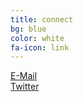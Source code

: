 ```yaml
---
title: connect
bg: blue
color: white
fa-icon: link
---
```


<div class="container text-center">
  <div class="row text-center">
    <div class="col-md-6">
      <div class="row">
        <div class="col-md-12 text-center">
          <a href="mailto:bestpuckin@gmail.com">
            <span class="fa-stack subtlecircle" style="font-size:100px; background:rgba(255,255,255,0.1)">
              <i class="fa fa-circle fa-stack-2x text-white"></i>
              <i class="fa far fa-envelope fa-stack-1x fa-dg"></i>
            </span>
          </a>
        </div>
      </div>
      <div class="row">
        <div class="col-md-12 text-center">
          <a href="mailto:bestpuckin@gmail.com">E-Mail</a>
        </div>
      </div>
    </div>
    <div class="col-md-6">
      <div class="row">
        <div class="col-md-12 text-center">
          <a href="https://twitter.com/bestpuckin" target="_blank">
            <span class="fa-stack subtlecircle" style="font-size:100px; background:rgb(255,255,255,0.1)">
              <i class="fa fa-circle fa-stack-2x text-white"></i>
              <i class="fa fa-twitter fa-stack-1x text-blue"></i>
            </span>
          </a>
        </div>
      </div>
      <div class="row">
        <div class="col-md-12 text-center">
          <a href="https://twitter.com/bestpuckin" target="_blank">Twitter</a>
        </div>
      </div>  
    </div>
  </div>
</div>
